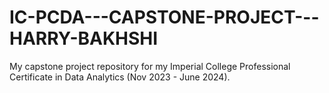 # IC-PCDA---CAPSTONE-PROJECT---HARRY-BAKHSHI
My capstone project repository for my Imperial College Professional Certificate in Data Analytics (Nov 2023 - June 2024).
